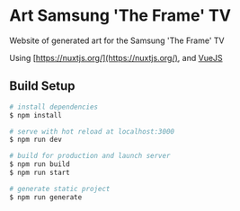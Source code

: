 # Art Samsung 'The Frame' TV

Website of generated art for the Samsung 'The Frame' TV

Using [https://nuxtjs.org/](https://nuxtjs.org/), and [VueJS](https://vuejs.org/)

## Build Setup

```bash
# install dependencies
$ npm install

# serve with hot reload at localhost:3000
$ npm run dev

# build for production and launch server
$ npm run build
$ npm run start

# generate static project
$ npm run generate
```

